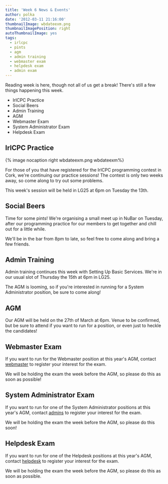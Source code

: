 ```yaml
---
title: 'Week 6 News & Events'
author: polka
date: '2012-03-11 21:16:00'
thumbnailImage: wbdateexm.png
thumbnailImagePosition: right
autoThumbnailImage: yes
tags:
  - irlcpc
  - pints
  - agm
  - admin training
  - webmaster exam
  - helpdesk exam
  - admin exam
---
```


Reading week is here, though not all of us get a break! There's still a few things happening this week.

*   IrlCPC Practice
*   Social Beers
*   Admin Training
*   AGM
*   Webmaster Exam
*   System Administrator Exam
*   Helpdesk Exam

 <!-- more -->
## IrlCPC Practice
{% image nocaption right wbdateexm.png wbdateexm%}

For those of you that have registered for the IrlCPC programming contest in Cork, we're continuing our practice sessions! The contest is only two weeks away, so come along to try out some problems.

This week's session will be held in LG25 at 6pm on Tuesday the 13th.

## Social Beers

Time for some pints! We're organising a small meet up in NuBar on Tuesday, after our programming practice for our members to get together and chill out for a little while.

We'll be in the bar from 8pm to late, so feel free to come along and bring a few friends.

## Admin Training

Admin training continues this week with Setting Up Basic Services. We're in our usual slot of Thursday the 15th at 6pm in LG25.

The AGM is looming, so if you're interested in running for a System Administrator position, be sure to come along!

## AGM

Our AGM will be held on the 27th of March at 6pm. Venue to be confirmed, but be sure to attend if you want to run for a position, or even just to heckle the candidates!

## Webmaster Exam

If you want to run for the Webmaster position at this year's AGM, contact [webmaster](http://www.redbrick.dcu.ie/about/contact/webmaster) to register your interest for the exam.

We will be holding the exam the week before the AGM, so please do this as soon as possible!

## System Administrator Exam

If you want to run for one of the System Administrator positions at this year's AGM, contact [admins](http://www.redbrick.dcu.ie/about/contact/admins) to register your interest for the exam.

We will be holding the exam the week before the AGM, so please do this soon!

## Helpdesk Exam

If you want to run for one of the Helpdesk positions at this year's AGM, contact [helpdesk](http://www.redbrick.dcu.ie/about/contact/helpdesk) to register your interest for the exam.

We will be holding the exam the week before the AGM, so please do this as soon as possible.
